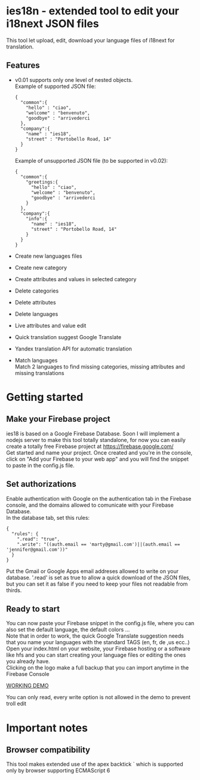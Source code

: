 # ies18n - extended tool to edit your i18next JSON files
This tool let upload, edit, download your language files of i18next for translation.

## Features  
- v0.01 supports only one level of nested objects.   
Example of supported JSON file:  

  ```
  {
    "common":{
      "hello" : "ciao",
      "welcome" : "benvenuto",
      "goodbye" : "arrivederci
    },
    "company":{
      "name" : "ies18",
      "street" : "Portobello Road, 14"
    }
  }
  ```  
  Example of unsupported JSON file (to be supported in v0.02):  
  
  ```
  {
    "common":{ 
      "greetings:{
        "hello" : "ciao",
        "welcome" : "benvenuto",
        "goodbye" : "arrivederci
      }
    },
    "company":{
      "info":{
        "name" : "ies18",
        "street" : "Portobello Road, 14"
      }
    }
  }
  ```
- Create new languages files  
- Create new category  
- Create attributes and values in selected category  
- Delete categories  
- Delete attributes  
- Delete languages
- Live attributes and value edit  
- Quick translation suggest Google Translate  
- Yandex translation API for automatic translation  
- Match languages  
Match 2 languages to find missing categories, missing attributes and missing translations  

# Getting started  
  
## Make your Firebase project  
ies18 is based on a Google Firebase Database. Soon I will implement a nodejs server to make this tool totally standalone, for now you can easily create a totally free Firebase project at https://firebase.google.com/  
Get started and name your project. Once created and you're in the console, click on "Add your Firebase to your web app" and you will find the snippet to paste in the config.js file.  
  
## Set authorizations  
Enable authentication with Google on the authentication tab in the Firebase console, and the domains allowed to comunicate with your Firebase Database.  
In the database tab, set this rules:  

```
{
  "rules": {
    ".read": "true",
    ".write": "((auth.email == 'marty@gmail.com')||(auth.email == 'jennifer@gmail.com'))"
  }
}
```  
Put the Gmail or Google Apps email addreses allowed to write on your database. '.read' is set as true to allow a quick download of the JSON files, but you can set it as false if you need to keep your files not readable from thirds.  

## Ready to start  
You can now paste your Firebase snippet in the config.js file, where you can also set the default language, the default colors ...  
Note that in order to work, the quick Google Translate suggestion needs that you name your languages with the standard TAGS (en, fr, de ,us ecc..)  
Open your index.html on your website, your Firebase hosting or a software like hfs and you can start creating your language files or editing the ones you already have.  
Clicking on the logo make a full backup that you can import anytime in the Firebase Console  
  
[WORKING DEMO](http://cerati.org/ies18n/)  

You can only read, every write option is not allowed in the demo to prevent troll edit
  
# Important notes  
  
## Browser compatibility  
This tool makes extended use of the apex backtick ` which is supported only by browser supporting ECMAScript 6




